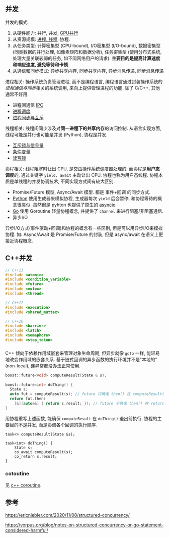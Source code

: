 ## 并发

并发的模式:
1. 从硬件能力: 并行, 并发, [GPU并行](../../../HardWare/计算机组成/并行处理器/CUDA.md)
2. 从资源规模: [进程, 线程](../../../System/Process/进程与线程.md), 协程. 
3. 从任务类型: 计算密集型 (CPU-bound), I/O密集型 (I/O-bound), 数据密集型 (同类数据的并行处理, 如像素矩阵和数据分析), 任务密集型 (使用分布式系统, 处理大量关联较弱的任务, 如不同网络用户的请求). **主要目的是提高计算速度和响应速度, 避免等待和卡顿**.
4. 从[通信和同步模式](../../../System/IO%20&%20IPC/linux%20ipc.md): 异步共享内存, 同步共享内存, 异步消息传递, 同步消息传递

进程相关: 操作系统负责管理进程, 而不是编程语言, 编程语言通过封装操作系统的*进程通信与同步*相关的系统调用, 来向上提供管理进程的功能. 除了 C/C++, 其他通常不好用.
- 进程间通信 [IPC](../../../System/IO%20&%20IPC/linux%20ipc.md)
- [进程调度](../../../System/Process/进程调度.md)
- [进程同步与互斥](../../../System/Process/进程同步与互斥.md)

线程相关: 线程间同步涉及对**同一进程下的共享内存**的访问控制. 从语言实现方面, 线程可能是并行也可能是并发 (Python), 协程是并发.
- [互斥锁与信号量](../../../System/Process/进程同步与互斥.md#信号量)
- [条件变量](../../../System/Process/进程同步与互斥.md#条件变量)
- [读写锁](../../../System/Process/进程同步与互斥.md#读写锁)

协程相关: 线程阻塞时让出 CPU, 是交由操作系统调度器处理的; 而协程是**用户态调度**的, 通过关键字 `yield, await` 主动让出 CPU. 协程也称为用户态线程. 协程本质是单线程的并发协调技术, 不同实现方式间有较大区别.
- Promise/Future 模型, Async/Await 模型. 都是 事件+回调 的同步方式.
- [Python](../../Python/python%20并发.md) 使用生成器来模拟协程, 生成器每次 `yield` 后会暂停, 和协程等待的概念很类似. 虽然但是 pyhton 也提供了原生的 [asyncio](../../Python/并发与并行/asyncio.md)
- [Go](../../Go/Go%20并发.md) 使用 Goroutine 轻量协程概念, 并提供了 `channel` 来进行阻塞/非阻塞通信.
- 异步I/O

异步I/O方式(事件驱动+回调)和协程的概念有一些区别, 但是可以用异步I/O来模拟协程. 如: Async/Await 是 Promise/Future 的封装, 但是 async/await 在语义上更接近协程概念.


## C++并发

```cpp
// C++11
#include <atomic>
#include <condition_variable>
#include <future>
#include <mutex>
#include <thread>

// C++17
#include <execution>
#include <shared_muttex>

// C++20
#include <barrier> 
#include <latch>
#include <semaphore>
#include <stop_token>
```

###

C++ 倾向于依赖作用域嵌套来管理对象生命周期, 但异步就像 `goto` 一样, 能轻易地改变作用域的嵌套关系. 基于链式回调的异步函数的执行环境并不是"本地的" (non-local), 连异常都没办法正常使用.

```cpp
boost::future<void> computeResult(State & s);
 
boost::future<int> doThing() {
  State s;
  auto fut = computeResult(s); // future 只确保 then() 在 computeResult() 结束后执行. 
  return fut.then(
    [&](auto&&) { return s.result; }); // future 不确保 then() 在 return 之前执行.
}
```

用协程重写上述函数, 能确保 `computeResult` 在 `doThing()` 退出前执行. 协程的主要目的不是并发, 而是协调各个回调的执行顺序.

```
task<> computeResult(State &s);

task<int> doThing() {
	State s;
	co_await computeResult(s);
	co_return s.result;
}
```

### cotoutine

见 [c++ coroutine](coroutine.md).

## 参考

https://ericniebler.com/2020/11/08/structured-concurrency/

https://vorpus.org/blog/notes-on-structured-concurrency-or-go-statement-considered-harmful/